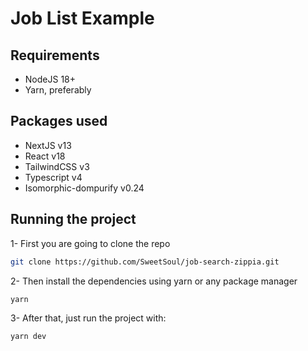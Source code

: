 # Job List Example

## Requirements

- NodeJS 18+
- Yarn, preferably

## Packages used

- NextJS v13
- React v18
- TailwindCSS v3
- Typescript v4
- Isomorphic-dompurify v0.24

## Running the project

1- First you are going to clone the repo

```bash
git clone https://github.com/SweetSoul/job-search-zippia.git
```

2- Then install the dependencies using yarn or any package manager

```bash
yarn
```

3- After that, just run the project with:

```bash
yarn dev
```